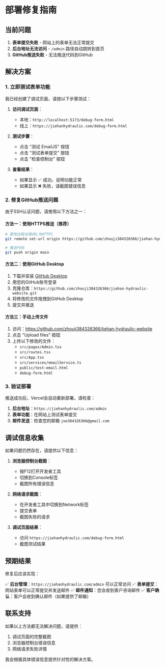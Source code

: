 # 部署修复指南

## 当前问题

1. **表单提交失败** - 网站上的表单无法正常提交
2. **后台地址无法访问** - `/admin` 路径自动跳转到首页
3. **GitHub推送失败** - 无法推送代码到GitHub

## 解决方案

### 1. 立即测试表单功能

我已经创建了调试页面，请按以下步骤测试：

1. **访问调试页面**：
   - 本地：`http://localhost:5173/debug-form.html`
   - 线上：`https://jiehanhydraulic.com/debug-form.html`

2. **测试步骤**：
   - 点击 "测试 EmailJS" 按钮
   - 点击 "测试表单提交" 按钮
   - 点击 "检查控制台" 按钮

3. **查看结果**：
   - 如果显示 ✅ 成功，说明功能正常
   - 如果显示 ❌ 失败，请截图错误信息

### 2. 修复GitHub推送问题

由于SSH认证问题，请使用以下方法之一：

#### 方法一：使用HTTPS推送（推荐）

```bash
# 更改远程仓库URL为HTTPS
git remote set-url origin https://github.com/zhouji384326366/jiehan-hydraulic-website.git

# 推送代码
git push origin main
```

#### 方法二：使用GitHub Desktop

1. 下载并安装 [GitHub Desktop](https://desktop.github.com/)
2. 用您的GitHub账号登录
3. 克隆仓库：`https://github.com/zhouji384326366/jiehan-hydraulic-website.git`
4. 将修改的文件拖拽到GitHub Desktop
5. 提交并推送

#### 方法三：手动上传文件

1. 访问：https://github.com/zhouji384326366/jiehan-hydraulic-website
2. 点击 "Upload files" 按钮
3. 上传以下修改的文件：
   - `src/pages/Admin.tsx`
   - `src/routes.tsx`
   - `src/App.tsx`
   - `src/services/emailService.ts`
   - `public/test-email.html`
   - `debug-form.html`

### 3. 验证部署

推送成功后，Vercel会自动重新部署。请检查：

1. **后台地址**：`https://jiehanhydraulic.com/admin`
2. **表单功能**：在网站上测试表单提交
3. **邮件发送**：检查您的邮箱 `joe384326366@gmail.com`

## 调试信息收集

如果问题仍然存在，请提供以下信息：

1. **浏览器控制台截图**：
   - 按F12打开开发者工具
   - 切换到Console标签
   - 截图所有错误信息

2. **网络请求截图**：
   - 在开发者工具中切换到Network标签
   - 提交表单
   - 截图失败的请求

3. **调试页面结果**：
   - 访问 `https://jiehanhydraulic.com/debug-form.html`
   - 截图测试结果

## 预期结果

修复后应该实现：

✅ **后台管理**：`https://jiehanhydraulic.com/admin` 可以正常访问
✅ **表单提交**：网站表单可以正常提交并发送邮件
✅ **邮件通知**：您会收到客户咨询邮件
✅ **客户确认**：客户会收到确认邮件（如果提供了邮箱）

## 联系支持

如果以上方法都无法解决问题，请提供：
1. 调试页面的完整截图
2. 浏览器控制台错误信息
3. 网络请求失败详情

我会根据具体错误信息提供针对性的解决方案。
